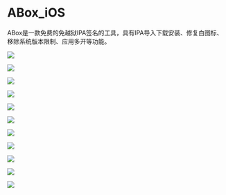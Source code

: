 # ABox_iOS
ABox是一款免费的免越狱IPA签名的工具，具有IPA导入下载安装、修复白图标、移除系统版本限制、应用多开等功能。

![](https://github.com/SWING1993/ABox_iOS/blob/main/Screenshot/Screenshot1.jpeg?raw=true)

![](https://github.com/SWING1993/ABox_iOS/blob/main/Screenshot/Screenshot2.jpeg?raw=true)

![](https://github.com/SWING1993/ABox_iOS/blob/main/Screenshot/Screenshot3.jpeg?raw=true)

![](https://github.com/SWING1993/ABox_iOS/blob/main/Screenshot/Screenshot4.jpeg?raw=true)

![](https://github.com/SWING1993/ABox_iOS/blob/main/Screenshot/Screenshot5.jpeg?raw=true)

![](https://github.com/SWING1993/ABox_iOS/blob/main/Screenshot/Screenshot6.jpeg?raw=true)

![](https://github.com/SWING1993/ABox_iOS/blob/main/Screenshot/Screenshot7.jpeg?raw=true)

![](https://github.com/SWING1993/ABox_iOS/blob/main/Screenshot/Screenshot8.jpeg?raw=true)

![](https://github.com/SWING1993/ABox_iOS/blob/main/Screenshot/Screenshot9.jpeg?raw=true)

![](https://github.com/SWING1993/ABox_iOS/blob/main/Screenshot/Screenshot10.jpeg?raw=true)

![](https://github.com/SWING1993/ABox_iOS/blob/main/Screenshot/Screenshot11.jpeg?raw=true)